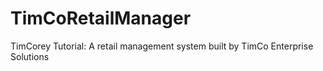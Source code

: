 # TimCoRetailManager
TimCorey Tutorial: A retail management system built by TimCo Enterprise Solutions
